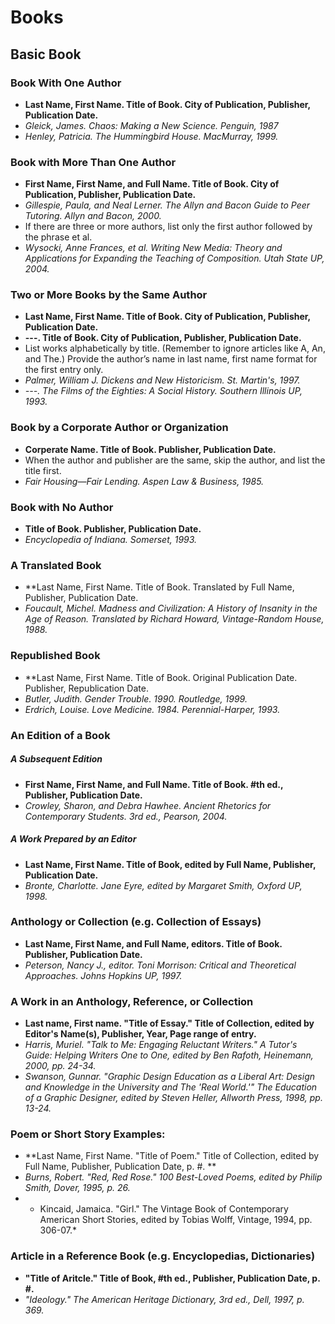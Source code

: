 # Books

## Basic Book
  ### Book With One Author
  * **Last Name, First Name. Title of Book. City of Publication, Publisher, Publication Date.**
  * *Gleick, James. Chaos: Making a New Science. Penguin, 1987*
  * *Henley, Patricia. The Hummingbird House. MacMurray, 1999.*
  ### Book with More Than One Author
  * **First Name, First Name, and Full Name. Title of Book. City of Publication, Publisher, Publication Date.**
  * *Gillespie, Paula, and Neal Lerner. The Allyn and Bacon Guide to Peer Tutoring. Allyn and Bacon, 2000.*
  * If there are three or more authors, list only the first author followed by the phrase et al.
  * *Wysocki, Anne Frances, et al. Writing New Media: Theory and Applications for Expanding the Teaching of Composition. Utah State UP, 2004.*
  ### Two or More Books by the Same Author
  * **Last Name, First Name. Title of Book. City of Publication, Publisher, Publication Date.**
  * **---. Title of Book. City of Publication, Publisher, Publication Date.**
  * List works alphabetically by title. (Remember to ignore articles like A, An, and The.) Provide the author’s name in last name, first name format for the first entry only.
  * *Palmer, William J. Dickens and New Historicism. St. Martin's, 1997.*
  * *---. The Films of the Eighties: A Social History. Southern Illinois UP, 1993.*
  ### Book by a Corporate Author or Organization
  * **Corperate Name. Title of Book. Publisher, Publication Date.**
  * When the author and publisher are the same, skip the author, and list the title first.
  * *Fair Housing—Fair Lending. Aspen Law & Business, 1985.*
  ### Book with No Author
  * **Title of Book. Publisher, Publication Date.**
  * *Encyclopedia of Indiana. Somerset, 1993.*
  ### A Translated Book
  * **Last Name, First Name. Title of Book. Translated by Full Name, Publisher, Publication Date.
  * *Foucault, Michel. Madness and Civilization: A History of Insanity in the Age of Reason. Translated by Richard Howard, Vintage-Random House, 1988.*
  ### Republished Book
  * **Last Name, First Name. Title of Book. Original Publication Date. Publisher, Republication Date.
  * *Butler, Judith. Gender Trouble. 1990. Routledge, 1999.*
  * *Erdrich, Louise. Love Medicine. 1984. Perennial-Harper, 1993.*
  ### An Edition of a Book
   ##### A Subsequent Edition
   * **First Name, First Name, and Full Name. Title of Book. #th ed., Publisher, Publication Date.**
   * *Crowley, Sharon, and Debra Hawhee. Ancient Rhetorics for Contemporary Students. 3rd ed., Pearson, 2004.*
   ##### A Work Prepared by an Editor
   * **Last Name, First Name. Title of Book, edited by Full Name, Publisher, Publication Date.**
   * *Bronte, Charlotte. Jane Eyre, edited by Margaret Smith, Oxford UP, 1998.*
  ### Anthology or Collection (e.g. Collection of Essays)
  * **Last Name, First Name, and Full Name, editors. Title of Book. Publisher, Publication Date.**
  * *Peterson, Nancy J., editor. Toni Morrison: Critical and Theoretical Approaches. Johns Hopkins UP, 1997.*
  ### A Work in an Anthology, Reference, or Collection
  * **Last name, First name. "Title of Essay." Title of Collection, edited by Editor's Name(s), Publisher, Year, Page range of entry.**
  * *Harris, Muriel. "Talk to Me: Engaging Reluctant Writers." A Tutor's Guide: Helping Writers One to One, edited by Ben Rafoth, Heinemann, 2000, pp. 24-34.*
  * *Swanson, Gunnar. "Graphic Design Education as a Liberal Art: Design and Knowledge in the University and The 'Real World.'" The Education of a Graphic Designer, edited by Steven Heller, Allworth Press, 1998, pp. 13-24.*
  ### Poem or Short Story Examples:
  * **Last Name, First Name. "Title of Poem." Title of Collection, edited by Full Name, Publisher, Publication Date, p. #. **
  * *Burns, Robert. "Red, Red Rose." 100 Best-Loved Poems, edited by Philip Smith, Dover, 1995, p. 26.*
  * * Kincaid, Jamaica. "Girl." The Vintage Book of Contemporary American Short Stories, edited by Tobias Wolff, Vintage, 1994, pp. 306-07.*
  ### Article in a Reference Book (e.g. Encyclopedias, Dictionaries)
  * **"Title of Aritcle." Title of Book, #th ed., Publisher, Publication Date, p. #.**
  * *"Ideology." The American Heritage Dictionary, 3rd ed., Dell, 1997, p. 369.*
  
